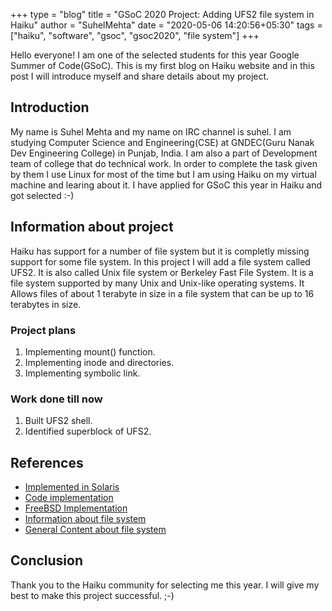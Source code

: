 +++
type = "blog"
title = "GSoC 2020 Project: Adding UFS2 file system in Haiku"
author = "SuhelMehta"
date = "2020-05-06 14:20:56+05:30"
tags = ["haiku", "software", "gsoc", "gsoc2020", "file system"]
+++

Hello everyone!
I am one of the selected students for this year Google Summer of Code(GSoC). This is my first blog on Haiku website and in this post I will introduce myself and share details about my project.

## Introduction
My name is Suhel Mehta and my name on IRC channel is suhel. I am studying Computer Science and Engineering(CSE) at GNDEC(Guru Nanak Dev Engineering College) in Punjab, India. I am also a part of Development team of college that do technical work. In order to complete the task given by them I use Linux for most of the time but I am using Haiku on my virtual machine and learing about it. I have applied for GSoC this year in Haiku and got selected :-)

## Information about project
Haiku has support for a number of file system but it is completly missing support for some file system. In this project I will add a file system called UFS2. It is also called Unix file system or Berkeley Fast File System. It is a file system supported by many Unix and Unix-like operating systems. It Allows files of about 1 terabyte in size in a file system that can be up to 16 terabytes in size.

### Project plans
1) Implementing mount() function.
2) Implementing inode and directories.
3) Implementing symbolic link.

### Work done till now
1) Built UFS2 shell.
2) Identified superblock of UFS2.

## References
<ul>
<li><a href="http://ptgmedia.pearsoncmg.com/images/0131482092/samplechapter/mcdougall_ch15.pdf">Implemented in Solaris</a></li>
<li><a href="https://elixir.bootlin.com/linux/v5.5.13/source/fs/ufs2">Code implementation</a></li>
<li><a href="https://github.com/freebsd/freebsd/tree/master/sys/ufs/ufs">FreeBSD Implementation</a></li>
<li><a href="https://people.eecs.berkeley.edu/~brewer/cs262/FFS.pdf">Information about file system</a></li>
<li><a href="https://www.usenix.org/legacy/events/bsdcon03/tech/full_papers/mckusick/mckusick_html/">General Content about file system</a></li>
</ul>

## Conclusion
Thank you to the Haiku community for selecting me this year. I will give my best to make this project successful. ;-)
